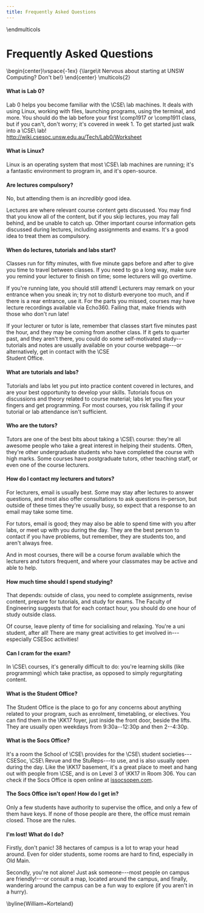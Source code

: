 ```yaml
---
title: Frequently Asked Questions
---
```


\endmulticols

Frequently Asked Questions
==========================

\begin{center}\vspace{-1ex}
{\large\it Nervous about starting at UNSW Computing? Don't be!}
\end{center}
\multicols{2}

#### What is Lab 0? ####

Lab 0 helps you become familiar with the \CSE\ lab machines.  It deals
with using Linux, working with files, launching programs, using the
terminal, and more.  You should do the lab before your first \comp1917
or \comp1911 class, but if you can't, don't worry; it's covered in
week 1.  To get started just walk into a \CSE\ lab!  
http://wiki.csesoc.unsw.edu.au/Tech/Lab0/Worksheet

#### What is Linux? ####

Linux is an operating system that most \CSE\ lab machines are running;
it's a fantastic environment to program in, and it's open-source.

#### Are lectures compulsory? ####

No, but attending them is an _incredibly_ good idea.

Lectures are where relevant course content gets discussed.  You may
find that you know all of the content, but if you skip lectures, you
may fall behind, and be unable to catch up.  Other important course
information gets discussed during lectures, including assignments and
exams.  It's a good idea to treat them as compulsory.

#### When do lectures, tutorials and labs start? ####

Classes run for fifty minutes, with five minute gaps before and after
to give you time to travel between classes.  If you need to go a long
way, make sure you remind your lecturer to finish on time; some
lecturers will go overtime.

If you're running late, you should still attend!  Lecturers may remark
on your entrance when you sneak in; try not to disturb everyone too
much, and if there is a rear entrance, use it.  For the parts you
missed, courses may have lecture recordings available via Echo360.
Failing that, make friends with those who don't run late!

If your lecturer or tutor is late, remember that classes start five
minutes past the hour, and they may be coming from another class.  If
it gets to quarter past, and they aren't there, you could do some
self-motivated study---tutorials and notes are usually available on
your course webpage---or alternatively, get in contact with the \CSE\
Student Office.

#### What are tutorials and labs? ####

Tutorials and labs let you put into practice content covered in
lectures, and are your best opportunity to develop your skills.
Tutorials focus on discussions and theory related to course material;
labs let you flex your fingers and get programming.  For most courses,
you risk failing if your tutorial or lab attendance isn't sufficient.

#### Who are the tutors? ####

Tutors are one of the best bits about taking a \CSE\ course: they're
all awesome people who take a great interest in helping their
students.  Often, they're other undergraduate students who have
completed the course with high marks.  Some courses have postgraduate
tutors, other teaching staff, or even one of the course lecturers.

#### How do I contact my lecturers and tutors? ####

For lecturers, email is usually best.  Some may stay after lectures to
answer questions, and most also offer consultations to ask questions
in-person, but outside of these times they're usually busy, so expect
that a response to an email may take some time.

For tutors, email is good; they may also be able to spend time with
you after labs, or meet up with you during the day.  They are the best
person to contact if you have problems, but remember, they are
students too, and aren't always free.

And in most courses, there will be a course forum available which the
lecturers and tutors frequent, and where your classmates may be active
and able to help.

#### How much time should I spend studying? ####

That depends: outside of class, you need to complete assignments,
revise content, prepare for tutorials, and study for exams.  The
Faculty of Engineering suggests that for each contact hour, you should
do one hour of study outside class.

Of course, leave plenty of time for socialising and relaxing.  You're
a uni student, after all!  There are many great activities to get
involved in---especially CSESoc activities!

#### Can I cram for the exam? ####

In \CSE\ courses, it's generally difficult to do: you're learning
skills (like programming) which take practise, as opposed to simply
regurgitating content.

#### What is the Student Office? ####

The Student Office is the place to go for any concerns about anything
related to your program, such as enrolment, timetabling, or electives.
You can find them in the \KK17 foyer, just inside the front door, beside
the lifts.  They are usually open weekdays from 9:30a--12:30p and then
2--4:30p.

#### What is the Socs Office? ####

It's a room the School of \CSE\ provides for the \CSE\ student
societies---CSESoc, \CSE\ Revue and the StuReps---to use, and is also
usually open during the day.  Like the \KK17 basement, it's a great
place to meet and hang out with people from \CSE, and is on Level 3 of
\KK17 in Room 306.  You can check if the Socs Office is open online at
[issocsopen.com][issocsopen].

[issocsopen]: http://issocsopen.com/

#### The Socs Office isn't open! How do I get in? ###

Only a few students have authority to supervise the office, and only a
few of them have keys.  If none of those people are there, the office
must remain closed.  Those are the rules.

#### I'm lost! What do I do? ####

Firstly, don't panic!  38 hectares of campus is a lot to wrap your
head around.  Even for older students, some rooms are hard to find,
especially in Old Main.

Secondly, you're not alone!  Just ask someone---most people on campus
are friendly!---or consult a map, located around the campus, and
finally, wandering around the campus can be a fun way to explore (if
you aren't in a hurry).

\byline{William~Korteland}
